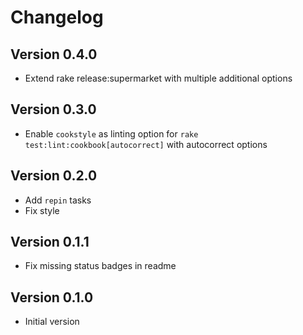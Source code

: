 # Changelog

## Version 0.4.0

- Extend rake release:supermarket with multiple additional options

## Version 0.3.0

- Enable `cookstyle` as linting option for `rake test:lint:cookbook[autocorrect]` with autocorrect options

## Version 0.2.0

- Add `repin` tasks
- Fix style

## Version 0.1.1

- Fix missing status badges in readme

## Version 0.1.0

- Initial version
